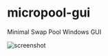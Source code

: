 # micropool-gui
Minimal Swap Pool Windows GUI

![screenshot](https://cdn.discordapp.com/attachments/515695698281234432/552373254338248736/Capture3.PNG)
